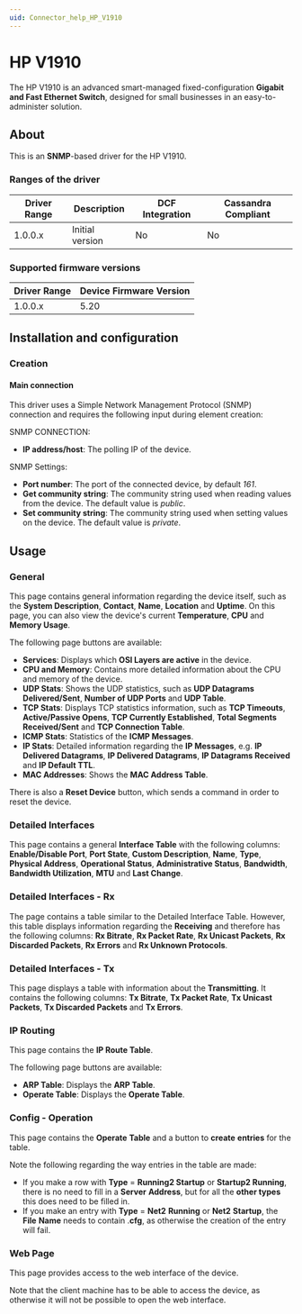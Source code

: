 ```yaml
---
uid: Connector_help_HP_V1910
---
```


# HP V1910

The HP V1910 is an advanced smart-managed fixed-configuration **Gigabit and Fast Ethernet Switch**, designed for small businesses in an easy-to-administer solution.

## About

This is an **SNMP**-based driver for the HP V1910.

### Ranges of the driver

| **Driver Range** | **Description** | **DCF Integration** | **Cassandra Compliant** |
|------------------|-----------------|---------------------|-------------------------|
| 1.0.0.x          | Initial version | No                  | No                      |

### Supported firmware versions

| **Driver Range** | **Device Firmware Version** |
|------------------|-----------------------------|
| 1.0.0.x          | 5.20                        |

## Installation and configuration

### Creation

#### Main connection

This driver uses a Simple Network Management Protocol (SNMP) connection and requires the following input during element creation:

SNMP CONNECTION:

- **IP address/host**: The polling IP of the device.

SNMP Settings:

- **Port number**: The port of the connected device, by default *161*.
- **Get community string**: The community string used when reading values from the device. The default value is *public*.
- **Set community string**: The community string used when setting values on the device. The default value is *private*.

## Usage

### General

This page contains general information regarding the device itself, such as the **System Description**, **Contact**, **Name**, **Location** and **Uptime**. On this page, you can also view the device's current **Temperature**, **CPU** and **Memory Usage**.

The following page buttons are available:

- **Services**: Displays which **OSI Layers are active** in the device.
- **CPU and Memory**: Contains more detailed information about the CPU and memory of the device.
- **UDP Stats**: Shows the UDP statistics, such as **UDP Datagrams Delivered/Sent**, **Number of UDP Ports** and **UDP Table**.
- **TCP Stats**: Displays TCP statistics information, such as **TCP Timeouts**, **Active/Passive Opens**, **TCP Currently Established**, **Total Segments Received/Sent** and **TCP Connection Table**.
- **ICMP Stats**: Statistics of the **ICMP Messages**.
- **IP Stats**: Detailed information regarding the **IP Messages**, e.g. **IP Delivered Datagrams**, **IP Delivered Datagrams**, **IP Datagrams Received** and **IP Default TTL**.
- **MAC Addresses**: Shows the **MAC Address Table**.

There is also a **Reset Device** button, which sends a command in order to reset the device.

### Detailed Interfaces

This page contains a general **Interface Table** with the following columns: **Enable/Disable Port**, **Port State**, **Custom Description**, **Name**, **Type**, **Physical Address**, **Operational Status**, **Administrative Status**, **Bandwidth**, **Bandwidth Utilization**, **MTU** and **Last Change**.

### Detailed Interfaces - Rx

The page contains a table similar to the Detailed Interface Table. However, this table displays information regarding the **Receiving** and therefore has the following columns: **Rx Bitrate**, **Rx Packet Rate**, **Rx Unicast Packets**, **Rx Discarded Packets**, **Rx Errors** and **Rx Unknown Protocols**.

### Detailed Interfaces - Tx

This page displays a table with information about the **Transmitting**. It contains the following columns: **Tx Bitrate**, **Tx Packet Rate**, **Tx Unicast Packets**, **Tx Discarded Packets** and **Tx Errors**.

### IP Routing

This page contains the **IP Route Table**.

The following page buttons are available:

- **ARP Table**: Displays the **ARP Table**.
- **Operate Table**: Displays the **Operate Table**.

### Config - Operation

This page contains the **Operate** **Table** and a button to **create** **entries** for the table.

Note the following regarding the way entries in the table are made:

- If you make a row with **Type** = **Running2 Startup** or **Startup2 Running**, there is no need to fill in a **Server** **Address**, but for all the **other types** this does need to be filled in.
- If you make an entry with **Type** = **Net2** **Running** or **Net2** **Startup**, the **File** **Name** needs to contain .**cfg**, as otherwise the creation of the entry will fail.

### Web Page

This page provides access to the web interface of the device.

Note that the client machine has to be able to access the device, as otherwise it will not be possible to open the web interface.
